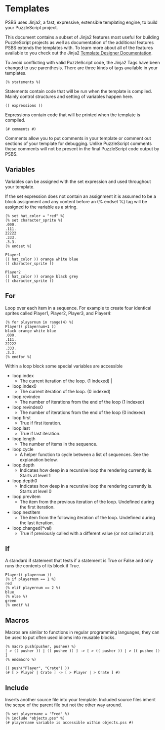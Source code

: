 # Templates

PSBS uses Jinja2, a fast, expressive, extensible templating engine, to build your PuzzleScript project.

This document contains a subset of Jinja2 features most useful for building PuzzleScript projects as well as documentation of the additional features PSBS extends the templates with. To learn more about all of the features available to you check out the Jinja2 [Template Designer Documentation](https://jinja.palletsprojects.com/en/3.1.x/templates/).

To avoid conflicting with valid PuzzleScript code, the Jinja2 Tags have been changed to use parenthesis.  There are three kinds of tags available in your templates.
```psbs
(% statements %)
```
Statements contain code that will be run when the template is compiled.  Mainly control structures and setting of variables happen here.
```psbs
(( expressions ))
```
Expressions contain code that will be printed when the template is compiled.
```psbs
(# comments #)
```
Comments allow you to put comments in your template or comment out sections of your template for debugging.  Unlike PuzzleScript comments these comments will not be present in the final PuzzleScript code output by PSBS.

## Variables

Variables can be assigned with the set expression and used throughout your template.

If the set expression does not contain an assignment it is assumed to be a block assignment and any content before an (% endset %) tag will be assigned to the variable as a string.

```psbs
(% set hat_color = "red" %)
(% set character_sprite %)
.000.
.111.
22222
.333.
.3.3.
(% endset %)

Player1
(( hat_color )) orange white blue
(( character_sprite ))

Player2
(( hat_color )) orange black grey
(( character_sprite ))
```

## For

Loop over each item in a sequence.  For example to create four identical sprites called Player1, Player2, Player3, and Player4:

```psbs
(% for playernum in range(4) %)
Player(( playernum+1 ))
black orange white blue
.000.
.111.
22222
.333.
.3.3.
(% endfor %)
```

Within a loop block some special variables are accessible

- loop.index
  - The current iteration of the loop. (1 indexed) |
- loop.index0
  - The current iteration of the loop. (0 indexed)
- loop.revindex
  - The number of iterations from the end of the loop (1 indexed)
- loop.revindex0
  - The number of iterations from the end of the loop (0 indexed)
- loop.first
  - True if first iteration.
- loop.last
  - True if last iteration.
- loop.length
  - The number of items in the sequence.
- loop.cycle
  - A helper function to cycle between a list of sequences. See the explanation below.
- loop.depth
  - Indicates how deep in a recursive loop the rendering currently is. Starts at level 1
- loop.depth0
  - Indicates how deep in a recursive loop the rendering currently is. Starts at level 0
- loop.previtem
  - The item from the previous iteration of the loop. Undefined during the first iteration.
- loop.nextitem
  - The item from the following iteration of the loop. Undefined during the last iteration.
- loop.changed(*val)
  - True if previously called with a different value (or not called at all).

## If

A standard if statement that tests if a statement is True or False and only runs the contents of its block if True.

```psbs
Player(( playernum ))
(% if playernum == 1 %)
red
(% elif playernum == 2 %)
blue
(% else %)
green
(% endif %)
```

## Macros

Macros are similar to functions in regular programming languages, they can be used to put often used idioms into reusable blocks.

```psbs
(% macro push(pusher, pushee) %)
[ > (( pusher )) | (( pushee )) ] -> [ > (( pusher )) | > (( pushee )) ]
(% endmacro %)

(( push("Player", "Crate") ))
(# [ > Player | Crate ] -> [ > Player | > Crate ] #)
```

## Include

Inserts another source file into your template.  Included source files inherit the scope of the parent file but not the other way around.

```psbs
(% set playername = "Fred" %)
(% include "objects.pss" %)
(# playername variable is accessible within objects.pss #)
```
